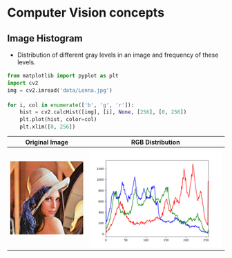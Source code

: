 # Computer Vision concepts 
## Image Histogram
- Distribution of different gray levels in an image and frequency of these levels.
```python
from matplotlib import pyplot as plt
import cv2
img = cv2.imread('data/Lenna.jpg')

for i, col in enumerate(['b', 'g', 'r']):
    hist = cv2.calcHist([img], [i], None, [256], [0, 256])
    plt.plot(hist, color=col)
    plt.xlim([0, 256])
```
Original Image             |  RGB Distribution
:-------------------------:|:-------------------------:
![](/data/Lenna.jpg)  |  ![](/data/lenna_rgb.png)

